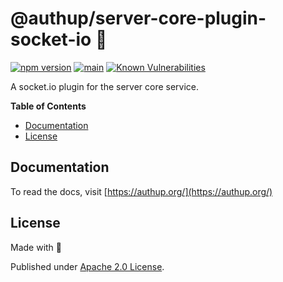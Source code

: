 # @authup/server-core-plugin-socket-io 🌉

[![npm version](https://badge.fury.io/js/@authup%2Fserver-core-plugin-socket-io.svg)](https://badge.fury.io/js/@authup%2Fserver-core-plugin-socket-io)
[![main](https://github.com/authup/authup/actions/workflows/main.yml/badge.svg)](https://github.com/authup/authup/actions/workflows/main.yml)
[![Known Vulnerabilities](https://snyk.io/test/github/authup/authup/badge.svg)](https://snyk.io/test/github/authup/authup)

A socket.io plugin for the server core service.

**Table of Contents**

- [Documentation](#documentation)
- [License](#license)

## Documentation

To read the docs, visit [https://authup.org/](https://authup.org/)

## License

Made with 💚

Published under [Apache 2.0 License](./LICENSE).
